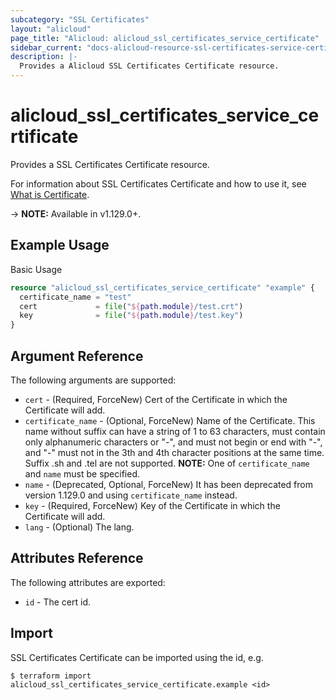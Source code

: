 ```yaml
---
subcategory: "SSL Certificates"
layout: "alicloud"
page_title: "Alicloud: alicloud_ssl_certificates_service_certificate"
sidebar_current: "docs-alicloud-resource-ssl-certificates-service-certificate"
description: |-
  Provides a Alicloud SSL Certificates Certificate resource.
---
```


# alicloud\_ssl\_certificates\_service\_certificate

Provides a SSL Certificates Certificate resource.

For information about SSL Certificates Certificate and how to use it, see [What is Certificate](https://www.alibabacloud.com/help/product/28533.html).

-> **NOTE:** Available in v1.129.0+.

## Example Usage

Basic Usage

```terraform
resource "alicloud_ssl_certificates_service_certificate" "example" {
  certificate_name = "test"
  cert             = file("${path.module}/test.crt")
  key              = file("${path.module}/test.key")
}

```

## Argument Reference

The following arguments are supported:

* `cert` - (Required, ForceNew) Cert of the Certificate in which the Certificate will add.
* `certificate_name` - (Optional, ForceNew) Name of the Certificate. 
  This name without suffix can have a string of 1 to 63 characters, must contain only alphanumeric characters or "-", 
  and must not begin or end with "-", and "-" must not in the 3th and 4th character positions at the same time. 
  Suffix .sh and .tel are not supported.
  **NOTE:** One of `certificate_name` and `name` must be specified.
* `name` - (Deprecated, Optional, ForceNew) It has been deprecated from version 1.129.0 and using `certificate_name` instead.
* `key` - (Required, ForceNew) Key of the Certificate in which the Certificate will add.
* `lang` - (Optional) The lang.

## Attributes Reference

The following attributes are exported:

* `id` - The cert id.

## Import

SSL Certificates Certificate can be imported using the id, e.g.

```
$ terraform import alicloud_ssl_certificates_service_certificate.example <id>
```
